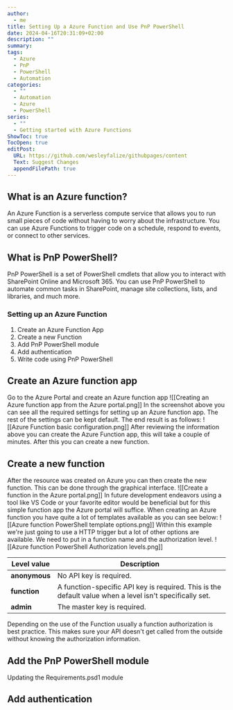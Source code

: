 ```yaml
---
author:
  - me
title: Setting Up a Azure Function and Use PnP PowerShell
date: 2024-04-16T20:31:09+02:00
description: ""
summary: 
tags:
  - Azure
  - PnP
  - PowerShell
  - Automation
categories:
  - ""
  - Automation
  - Azure
  - PowerShell
series:
  - ""
  - Getting started with Azure Functions
ShowToc: true
TocOpen: true
editPost:
  URL: https://github.com/wesleyfalize/githubpages/content
  Text: Suggest Changes
  appendFilePath: true
---
```

## What is an Azure function?

An Azure Function is a serverless compute service that allows you to run small pieces of code without having to worry about the infrastructure. You can use Azure Functions to trigger code on a schedule, respond to events, or connect to other services.

## What is PnP PowerShell?

PnP PowerShell is a set of PowerShell cmdlets that allow you to interact with SharePoint Online and Microsoft 365. You can use PnP PowerShell to automate common tasks in SharePoint, manage site collections, lists, and libraries, and much more.

### Setting up an Azure Function

1. Create an Azure Function App 
2. Create a new Function
3. Add PnP PowerShell module
4. Add authentication
5. Write code using PnP PowerShell

## Create an Azure function app
Go to the Azure Portal and create an Azure function app
![[Creating an Azure function app from the Azure portal.png]]
In the screenshot above you can see all the required settings for setting up an Azure function app. The rest of the settings can be kept default. The end result is as follows:
![[Azure Function basic configuration.png]]
After reviewing the information above you can create the Azure Function app, this will take a couple of minutes. After this you can create a new function.
## Create a new function
After the resource was created on Azure you can then create the new function. This can be done through the graphical interface. 
![[Create a function in the Azure portal.png]]
In future development endeavors using a tool like VS Code or your favorite editor would be beneficial but for this simple function app the Azure portal will suffice. When creating an Azure function you have quite a lot of templates available as you can see below:
![[Azure function PowerShell template options.png]]
Within this example we're just going to use a HTTP trigger but a lot of other options are available. 
We need to put in a function name and the authorization level.
![[Azure function PowerShell Authorization levels.png]]

| Level value   | Description                                                                                             |
| ------------- | ------------------------------------------------------------------------------------------------------- |
| **anonymous** | No API key is required.                                                                                 |
| **function**  | A function-specific API key is required. This is the default value when a level isn't specifically set. |
| **admin**     | The master key is required.                                                                             |
Depending on the use of the Function usually a function authorization is best practice. This makes sure your API doesn't get called from the outside without knowing the authorization information.

## Add the PnP PowerShell module
Updating the Requirements.psd1 module

## Add authentication

## 